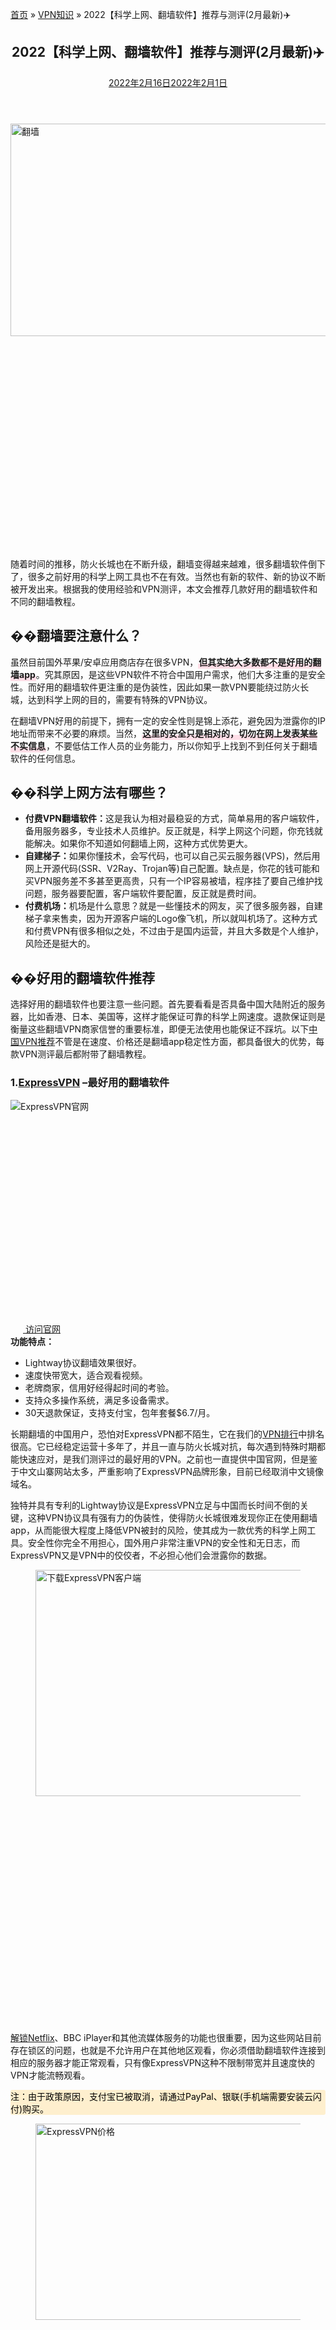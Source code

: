 <div id="page" class="hfeed site grid-container container grid-parent">
   <div id="content" class="site-content">
    <p id="breadcrumbs"><span><span><a href="https://qiangwaikan.com/">首页</a> &raquo; <span><a href="https://qiangwaikan.com/category/vpn-info/">VPN知识</a> &raquo; <span class="breadcrumb_last" aria-current="page">2022【科学上网、翻墙软件】推荐与测评(2月最新)✈️</span></span></span></span></p>
    <div id="primary" class="content-area grid-parent mobile-grid-100 push-20 grid-60 tablet-push-20 tablet-grid-60">
     <main id="main" class="site-main">
      <article id="post-1016" class="post-1016 post type-post status-publish format-standard has-post-thumbnail hentry category-vpn-info" itemtype="https://schema.org/CreativeWork" itemscope="">
       <div class="inside-article">
        <header class="entry-header">
         <h1 class="entry-title" itemprop="headline">2022【科学上网、翻墙软件】推荐与测评(2月最新)✈️</h1>
         <div class="entry-meta"> 
          <span class="posted-on"><a href="https://qiangwaikan.com/gfw/" title="2:20 上午" rel="bookmark"><time class="updated" datetime="2022-02-16T11:58:22+00:00" itemprop="dateModified">2022年2月16日</time><time class="entry-date published" datetime="2022-02-01T02:20:00+00:00" itemprop="datePublished">2022年2月1日</time></a></span>
         </div>
        </header>
        <div class="featured-image  page-header-image-single "> 
         <noscript>
          <img width="800" height="340" src="https://qiangwaikan.com/wp-content/uploads/2021/04/the-great-fire-wall-new.jpg" class="attachment-full size-full" alt="翻墙" itemprop="image" srcset="https://qiangwaikan.com/wp-content/uploads/2021/04/the-great-fire-wall-new.jpg 800w, https://qiangwaikan.com/wp-content/uploads/2021/04/the-great-fire-wall-new-300x128.jpg 300w, https://qiangwaikan.com/wp-content/uploads/2021/04/the-great-fire-wall-new-768x326.jpg 768w" sizes="(max-width: 800px) 100vw, 800px" />
         </noscript>
         <img width="800" height="340" src="data:image/svg+xml,%3Csvg%20xmlns=%22http://www.w3.org/2000/svg%22%20viewBox=%220%200%20800%20340%22%3E%3C/svg%3E" data-src="https://qiangwaikan.com/wp-content/uploads/2021/04/the-great-fire-wall-new.jpg" class="lazyload attachment-full size-full" alt="翻墙" itemprop="image" data-srcset="https://qiangwaikan.com/wp-content/uploads/2021/04/the-great-fire-wall-new.jpg 800w, https://qiangwaikan.com/wp-content/uploads/2021/04/the-great-fire-wall-new-300x128.jpg 300w, https://qiangwaikan.com/wp-content/uploads/2021/04/the-great-fire-wall-new-768x326.jpg 768w" data-sizes="(max-width: 800px) 100vw, 800px" />
        </div>
        <div class="entry-content" itemprop="text">
         <p>随着时间的推移，防火长城也在不断升级，翻墙变得越来越难，很多翻墙软件倒下了，很多之前好用的科学上网工具也不在有效。当然也有新的软件、新的协议不断被开发出来。根据我的使用经验和VPN测评，本文会推荐几款好用的翻墙软件和不同的翻墙教程。</p>
         <h2><span id="i">&#55357;&#56590;翻墙要注意什么？</span></h2>
         <p>虽然目前国外苹果/安卓应用商店存在很多VPN，<strong style="background: linear-gradient(transparent 60%, #fedee7 60%);padding: 0 1px 2px;">但其实绝大多数都不是好用的翻墙app</strong>。究其原因，是这些VPN软件不符合中国用户需求，他们大多注重的是安全性。而好用的翻墙软件更注重的是伪装性，因此如果一款VPN要能绕过防火长城，达到科学上网的目的，需要有特殊的VPN协议。</p>
         <p>在翻墙VPN好用的前提下，拥有一定的安全性则是锦上添花，避免因为泄露你的IP地址而带来不必要的麻烦。当然，<strong style="background: linear-gradient(transparent 60%, #fedee7 60%);padding: 0 1px 2px;">这里的安全只是相对的，切勿在网上发表某些不实信息</strong>，不要低估工作人员的业务能力，所以你知乎上找到不到任何关于翻墙软件的任何信息。</p>
         <h2><span id="i-2">&#55357;&#57056;️科学上网方法有哪些？</span></h2>
         <div class="feature-list">
          <ul>
           <li><strong>付费VPN翻墙软件：</strong>这是我认为相对最稳妥的方式，简单易用的客户端软件，备用服务器多，专业技术人员维护。反正就是，科学上网这个问题，你充钱就能解决。如果你不知道如何翻墙上网，这种方式优势更大。</li>
           <li><strong>自建梯子：</strong>如果你懂技术，会写代码，也可以自己买云服务器(VPS)，然后用网上开源代码(SSR、V2Ray、Trojan等)自己配置。缺点是，你花的钱可能和买VPN服务差不多甚至更高贵，只有一个IP容易被墙，程序挂了要自己维护找问题，服务器要配置，客户端软件要配置，反正就是费时间。</li>
           <li><strong>付费机场：</strong>机场是什么意思？就是一些懂技术的网友，买了很多服务器，自建梯子拿来售卖，因为开源客户端的Logo像飞机，所以就叫机场了。这种方式和付费VPN有很多相似之处，不过由于是国内运营，并且大多数是个人维护，风险还是挺大的。</li>
          </ul>
         </div>
         <p></p>
         <h2><span id="i-3">&#55356;&#57286;好用的翻墙软件推荐</span></h2>
         <p>选择好用的翻墙软件也要注意一些问题。首先要看看是否具备中国大陆附近的服务器，比如香港、日本、美国等，这样才能保证可靠的科学上网速度。退款保证则是衡量这些翻墙VPN商家信誉的重要标准，即便无法使用也能保证不踩坑。以下<a href="/best-vpn-china/">中国VPN推荐</a>不管是在速度、价格还是翻墙app稳定性方面，都具备很大的优势，每款VPN测评最后都附带了翻墙教程。</p>
         <h3>1.<a href="/go/express" target="_blank" rel="noopener nofollow">ExpressVPN</a> –最好用的翻墙软件</h3>
         <div class="product-intro">
          <div class="product-intro-img"> 
           <noscript>
            <img src="https://qiangwaikan.com/wp-content/uploads/2021/01/expressvpn-new-website.jpg" alt="ExpressVPN官网" />
           </noscript>
           <img class="lazyload" src="data:image/svg+xml,%3Csvg%20xmlns=%22http://www.w3.org/2000/svg%22%20viewBox=%220%200%20210%20140%22%3E%3C/svg%3E" data-src="https://qiangwaikan.com/wp-content/uploads/2021/01/expressvpn-new-website.jpg" alt="ExpressVPN官网" />
          </div>
          <div class="wp-block-button aligncenter">
           <a class="wp-block-button__link has-vivid-red-background-color has-background" href="/go/express" target="_blank" rel="noopener" style="padding: 5px 20px;margin: 10px auto"><i class="fa fa-globe">&nbsp;</i>访问官网</a>
          </div>
          <div class="product-intro-list"> 
           <strong>功能特点：</strong> 
           <ul>
            <li>Lightway协议翻墙效果很好。</li>
            <li>速度快带宽大，适合观看视频。</li>
            <li>老牌商家，信用好经得起时间的考验。</li>
            <li>支持众多操作系统，满足多设备需求。</li>
            <li>30天退款保证，支持支付宝，包年套餐$6.7/月。</li>
           </ul>
          </div>
         </div>
         <p>长期翻墙的中国用户，恐怕对ExpressVPN都不陌生，它在我们的<a href="/ranks/">VPN排行</a>中排名很高。它已经稳定运营十多年了，并且一直与防火长城对抗，每次遇到特殊时期都能快速应对，是我们测评过的最好用的VPN。之前也一直提供中国官网，但是鉴于中文山寨网站太多，严重影响了ExpressVPN品牌形象，目前已经取消中文镜像域名。</p>
         <p>独特并具有专利的Lightway协议是ExpressVPN立足与中国而长时间不倒的关键，这种VPN协议具有强有力的伪装性，使得防火长城很难发现你正在使用翻墙app，从而能很大程度上降低VPN被封的风险，使其成为一款优秀的科学上网工具。安全性你完全不用担心，国外用户非常注重VPN的安全性和无日志，而ExpressVPN又是VPN中的佼佼者，不必担心他们会泄露你的数据。</p>
         <div class="wp-block-image">
          <figure class="aligncenter size-large">
           <noscript>
            <img width="800" height="362" src="https://qiangwaikan.com/wp-content/uploads/2021/04/expressvpn-download-app.jpg" alt="下载ExpressVPN客户端" class="wp-image-7052" srcset="https://qiangwaikan.com/wp-content/uploads/2021/04/expressvpn-download-app.jpg 800w, https://qiangwaikan.com/wp-content/uploads/2021/04/expressvpn-download-app-300x136.jpg 300w, https://qiangwaikan.com/wp-content/uploads/2021/04/expressvpn-download-app-768x348.jpg 768w" sizes="(max-width: 800px) 100vw, 800px" />
           </noscript>
           <img width="800" height="362" src="data:image/svg+xml,%3Csvg%20xmlns=%22http://www.w3.org/2000/svg%22%20viewBox=%220%200%20800%20362%22%3E%3C/svg%3E" data-src="https://qiangwaikan.com/wp-content/uploads/2021/04/expressvpn-download-app.jpg" alt="下载ExpressVPN客户端" class="lazyload wp-image-7052" data-srcset="https://qiangwaikan.com/wp-content/uploads/2021/04/expressvpn-download-app.jpg 800w, https://qiangwaikan.com/wp-content/uploads/2021/04/expressvpn-download-app-300x136.jpg 300w, https://qiangwaikan.com/wp-content/uploads/2021/04/expressvpn-download-app-768x348.jpg 768w" data-sizes="(max-width: 800px) 100vw, 800px" />
          </figure>
         </div>
         <p><a href="/unblock-netflix/">解锁Netflix</a>、BBC iPlayer和其他流媒体服务的功能也很重要，因为这些网站目前存在锁区的问题，也就是不允许用户在其他地区观看，你必须借助翻墙软件连接到相应的服务器才能正常观看，只有像ExpressVPN这种不限制带宽并且速度快的VPN才能流畅观看。</p>
         <div class="su-note" style="border-color:#e4d5b4;border-radius:3px;-moz-border-radius:3px;-webkit-border-radius:3px;">
          <div class="su-note-inner su-u-clearfix su-u-trim" style="background-color:#feefce;border-color:#ffffff;color:#000000;border-radius:3px;-moz-border-radius:3px;-webkit-border-radius:3px;">
           注：由于政策原因，支付宝已被取消，请通过PayPal、银联(手机端需要安装云闪付)购买。
          </div>
         </div>
         <div class="wp-block-image">
          <figure class="aligncenter size-large">
           <noscript>
            <img width="532" height="314" src="https://qiangwaikan.com/wp-content/uploads/2020/09/expressvpn-price-china.jpg" alt="ExpressVPN价格" class="wp-image-4937" srcset="https://qiangwaikan.com/wp-content/uploads/2020/09/expressvpn-price-china.jpg 532w, https://qiangwaikan.com/wp-content/uploads/2020/09/expressvpn-price-china-300x177.jpg 300w" sizes="(max-width: 532px) 100vw, 532px" />
           </noscript>
           <img width="532" height="314" src="data:image/svg+xml,%3Csvg%20xmlns=%22http://www.w3.org/2000/svg%22%20viewBox=%220%200%20532%20314%22%3E%3C/svg%3E" data-src="https://qiangwaikan.com/wp-content/uploads/2020/09/expressvpn-price-china.jpg" alt="ExpressVPN价格" class="lazyload wp-image-4937" data-srcset="https://qiangwaikan.com/wp-content/uploads/2020/09/expressvpn-price-china.jpg 532w, https://qiangwaikan.com/wp-content/uploads/2020/09/expressvpn-price-china-300x177.jpg 300w" data-sizes="(max-width: 532px) 100vw, 532px" />
          </figure>
         </div>
         <p>中国近距离节点有香港、新加坡、美国，ExpressVPN的服务器列表是按城市显示的，但其实每个城市城市都对应很多台服务器，在你选择之后应用程序会自动为你选择最快的服务器。通过ExpressVPN的30天退款保证，可以在期限内免费试用VPN</p>
         <p>ExpressVPN是目前支持设备最多的翻墙软件，不管是<a href="/pc-vpn/">电脑VPN</a>还是手机VPN都能完美支持，5大主流操作系统Windows、安卓、iOS、<a href="/mac-vpn/">Mac</a>、Linux自然不在话下，浏览器插件、路由器固件、游戏机(PS、Xbox、NS)都提供翻墙app。</p>
         <h4>使用ExpressVPN如何翻墙？</h4>
         <p>使用ExpressVPN翻墙，只需执行以下步骤：</p>
         <div class="blue-bar-back">
          <ul>
           <li>通过本站优惠链接进入官网，选择套餐并注册账号。</li>
           <li>进入个人中心页面并下载适应你的设备的VPN软件。</li>
           <li>打开ExpressVPN应用，然后输入激活码（在个人中心页面）。</li>
           <li>使用自动连接，或者附近服务器。</li>
           <li>享受翻墙上网的乐趣。</li>
          </ul>
         </div>
         <div class="wp-block-image">
          <figure class="aligncenter size-large">
           <noscript>
            <img width="323" height="595" src="https://qiangwaikan.com/wp-content/uploads/2020/09/expressvpn-hongkong-connected.jpg" alt="ExpressVPN iOS APP软件连接到香港" class="wp-image-4931" srcset="https://qiangwaikan.com/wp-content/uploads/2020/09/expressvpn-hongkong-connected.jpg 323w, https://qiangwaikan.com/wp-content/uploads/2020/09/expressvpn-hongkong-connected-163x300.jpg 163w" sizes="(max-width: 323px) 100vw, 323px" />
           </noscript>
           <img width="323" height="595" src="data:image/svg+xml,%3Csvg%20xmlns=%22http://www.w3.org/2000/svg%22%20viewBox=%220%200%20323%20595%22%3E%3C/svg%3E" data-src="https://qiangwaikan.com/wp-content/uploads/2020/09/expressvpn-hongkong-connected.jpg" alt="ExpressVPN iOS APP软件连接到香港" class="lazyload wp-image-4931" data-srcset="https://qiangwaikan.com/wp-content/uploads/2020/09/expressvpn-hongkong-connected.jpg 323w, https://qiangwaikan.com/wp-content/uploads/2020/09/expressvpn-hongkong-connected-163x300.jpg 163w" data-sizes="(max-width: 323px) 100vw, 323px" />
          </figure>
         </div>
         <div class="product-coupon">
          <p style="font-weight: 600">ExpressVPN最新优惠</p>
          <p>限时优惠，买一年送三个月</p>
          <div class="wp-block-button aligncenter">
           <a class="wp-block-button__link has-vivid-red-background-color has-background" href="/go/express" target="_blank" rel="noopener" style="padding: 5px 20px;margin: 10px auto">获得赠送3个月ExpressVPN优惠&nbsp;<i class="fa fa-caret-right"></i></a>
          </div>
          <p>（优惠将通过链接自动抵扣）</p>
         </div>
         <p>…阅读<a href="/express-review/">ExpressVPN测评</a>以获取详细的测试结果。</p>
         <hr />
         <h3>2.<a href="/go/pure" target="_blank" rel="noreferrer noopener">PureVPN</a> -多用途翻墙VPN</h3>
         <div class="product-intro">
          <div class="product-intro-img"> 
           <noscript>
            <img src="https://qiangwaikan.com/wp-content/uploads/2021/04/purevpn-website.jpg" alt="PureVPN官网" />
           </noscript>
           <img class="lazyload" src="data:image/svg+xml,%3Csvg%20xmlns=%22http://www.w3.org/2000/svg%22%20viewBox=%220%200%20210%20140%22%3E%3C/svg%3E" data-src="https://qiangwaikan.com/wp-content/uploads/2021/04/purevpn-website.jpg" alt="PureVPN官网" />
          </div>
          <div class="wp-block-button aligncenter">
           <a class="wp-block-button__link has-vivid-red-background-color has-background" href="/go/pure" target="_blank" rel="noopener" style="padding: 5px 20px;margin: 10px auto"><i class="fa fa-globe">&nbsp;</i>访问官网</a>
          </div>
          <div class="product-intro-list"> 
           <strong>功能特点：</strong> 
           <ul>
            <li>香港注册的公司，熟悉中国网络环境。</li>
            <li>支持多达10台设备同时连接。</li>
            <li>提供静态IP服务，适合外贸人士。</li>
            <li>提供中国国内IP地址，满足翻墙回国需求。</li>
            <li>31天退款保证，包年套餐$1.9/月。</li>
           </ul>
          </div>
         </div>
         <p>PureVPN比较有意思的一点是，它是一家注册在中国的外国公司，是最早涉足VPN领域的服务商，目前由于某些原因，总部已经搬迁至国外。PureVPN不管是官网还是客户端软件，都支持中文。在应用程序中选择”自由上网”模式，可以用于在中国翻墙。</p>
         <p>除了翻墙之外，PureVPN还提供许多有用的功能。其独立IP功能可以获得静态IP，这在用于绕过Facebok的IP检测时非常有用。而动态IP是大多数VPN的默认服务，因为动态IP可以根据用户当前网络情况和线路的繁忙程度，为用户提供最佳的连接速度。同时，PureVPN还在中国内地的上海、徐州等地部署有服务器，因此同样也是海外华人翻墙回国的不错选择。</p>
         <div class="wp-block-image">
          <figure class="aligncenter size-large">
           <noscript>
            <img width="800" height="263" src="https://qiangwaikan.com/wp-content/uploads/2021/04/purevpn-download-app.jpg" alt="下载PureVPN客户端" class="wp-image-7049" srcset="https://qiangwaikan.com/wp-content/uploads/2021/04/purevpn-download-app.jpg 800w, https://qiangwaikan.com/wp-content/uploads/2021/04/purevpn-download-app-300x99.jpg 300w, https://qiangwaikan.com/wp-content/uploads/2021/04/purevpn-download-app-768x252.jpg 768w" sizes="(max-width: 800px) 100vw, 800px" />
           </noscript>
           <img width="800" height="263" src="data:image/svg+xml,%3Csvg%20xmlns=%22http://www.w3.org/2000/svg%22%20viewBox=%220%200%20800%20263%22%3E%3C/svg%3E" data-src="https://qiangwaikan.com/wp-content/uploads/2021/04/purevpn-download-app.jpg" alt="下载PureVPN客户端" class="lazyload wp-image-7049" data-srcset="https://qiangwaikan.com/wp-content/uploads/2021/04/purevpn-download-app.jpg 800w, https://qiangwaikan.com/wp-content/uploads/2021/04/purevpn-download-app-300x99.jpg 300w, https://qiangwaikan.com/wp-content/uploads/2021/04/purevpn-download-app-768x252.jpg 768w" data-sizes="(max-width: 800px) 100vw, 800px" />
          </figure>
         </div>
         <p>隐私和安全问题是VPN服务商立足之根本，其通过AES 256的密钥为用户提供安全保障，这属于军用机别的加密强度，可以避免第三方机构、黑客窃取你的数据。PureVPN还具有私有的DNS服务器，在你翻墙访问Facebook、Google等网站时，不会将请求发送到公共DNS服务器，因此可以绕过防火长城的DNS检测，让科学上网更加稳定。</p>
         <div class="wp-block-image">
          <figure class="aligncenter size-large">
           <noscript>
            <img width="379" height="420" src="https://qiangwaikan.com/wp-content/uploads/2021/04/purevpn-price-2021.jpg" alt="PureVPN价格" class="wp-image-7053" srcset="https://qiangwaikan.com/wp-content/uploads/2021/04/purevpn-price-2021.jpg 379w, https://qiangwaikan.com/wp-content/uploads/2021/04/purevpn-price-2021-271x300.jpg 271w" sizes="(max-width: 379px) 100vw, 379px" />
           </noscript>
           <img width="379" height="420" src="data:image/svg+xml,%3Csvg%20xmlns=%22http://www.w3.org/2000/svg%22%20viewBox=%220%200%20379%20420%22%3E%3C/svg%3E" data-src="https://qiangwaikan.com/wp-content/uploads/2021/04/purevpn-price-2021.jpg" alt="PureVPN价格" class="lazyload wp-image-7053" data-srcset="https://qiangwaikan.com/wp-content/uploads/2021/04/purevpn-price-2021.jpg 379w, https://qiangwaikan.com/wp-content/uploads/2021/04/purevpn-price-2021-271x300.jpg 271w" data-sizes="(max-width: 379px) 100vw, 379px" />
          </figure>
         </div>
         <p>PureVPN运营时间已经很长了，因此各方面都比较完善，支持的设备类型也比较丰富。价格上也比较优惠，目前仍然是少数提供支付宝购买方式的VPN服务商之一。另外，你还可以通过银联、Visa以及PayPal的支付方式购买。</p>
         <h4>如何使用PureVPN翻墙？</h4>
         <p>使用PureVPN翻墙，只需执行以下步骤：</p>
         <div class="blue-bar-back">
          <ul>
           <li>进入官网，注册PureVPN账号(目前只有2年套餐，因此没得选)</li>
           <li>安装VPN软件，在邮箱中找到账号信息，只需输入”purevpn0s”后面的部分</li>
           <li>选择Internet Freedom模式连接，或者自行选择服务。</li>
          </ul>
         </div>
         <div class="wp-block-image">
          <figure class="aligncenter size-large">
           <noscript>
            <img width="610" height="515" src="https://qiangwaikan.com/wp-content/uploads/2020/09/purevpn-taiwan-connected.jpg" alt="PureVPN电脑客户端连接到台湾" class="wp-image-4946" srcset="https://qiangwaikan.com/wp-content/uploads/2020/09/purevpn-taiwan-connected.jpg 610w, https://qiangwaikan.com/wp-content/uploads/2020/09/purevpn-taiwan-connected-300x253.jpg 300w" sizes="(max-width: 610px) 100vw, 610px" />
           </noscript>
           <img width="610" height="515" src="data:image/svg+xml,%3Csvg%20xmlns=%22http://www.w3.org/2000/svg%22%20viewBox=%220%200%20610%20515%22%3E%3C/svg%3E" data-src="https://qiangwaikan.com/wp-content/uploads/2020/09/purevpn-taiwan-connected.jpg" alt="PureVPN电脑客户端连接到台湾" class="lazyload wp-image-4946" data-srcset="https://qiangwaikan.com/wp-content/uploads/2020/09/purevpn-taiwan-connected.jpg 610w, https://qiangwaikan.com/wp-content/uploads/2020/09/purevpn-taiwan-connected-300x253.jpg 300w" data-sizes="(max-width: 610px) 100vw, 610px" />
          </figure>
         </div>
         <div class="product-coupon">
          <p style="font-weight: 600">PureVPN最新优惠</p>
          <p>限时优惠，2年套餐节省82%</p>
          <div class="wp-block-button aligncenter">
           <a class="wp-block-button__link has-vivid-red-background-color has-background" href="/go/pure" target="_blank" rel="noopener" style="padding: 5px 20px;margin: 10px auto">获得节省82%的PureVPN优惠 &nbsp;<i class="fa fa-caret-right"></i></a>
          </div>
          <p>（优惠将通过链接自动抵扣）</p>
         </div>
         <p>…阅读<a href="/pure-review/">PureVPN测评</a>以获取详细的测试结果。</p>
         <hr />
         <h3>3.<a href="/go/surfshark" target="_blank" rel="noreferrer noopener nofollow">Surfshark</a> -不限制设备数量</h3>
         <div class="product-intro">
          <div class="product-intro-img"> 
           <noscript>
            <img src="https://qiangwaikan.com/wp-content/uploads/2020/08/surfshark-review-cover.jpg" alt="Surfshark官网" />
           </noscript>
           <img class="lazyload" src="data:image/svg+xml,%3Csvg%20xmlns=%22http://www.w3.org/2000/svg%22%20viewBox=%220%200%20210%20140%22%3E%3C/svg%3E" data-src="https://qiangwaikan.com/wp-content/uploads/2020/08/surfshark-review-cover.jpg" alt="Surfshark官网" />
          </div>
          <div class="wp-block-button aligncenter">
           <a class="wp-block-button__link has-vivid-red-background-color has-background" href="/go/surfshark" target="_blank" rel="noopener" style="padding: 5px 20px;margin: 10px auto"><i class="fa fa-globe">&nbsp;</i>访问官网</a>
          </div>
          <div class="product-intro-list"> 
           <strong>功能特点：</strong> 
           <ul>
            <li>不限制设备数量，适合多设备用户。</li>
            <li>NoBorders具有不错的伪装优势，适合科学上网。</li>
            <li>美国服务器节点多，选择性更多。</li>
            <li>支持支付宝(需要切换到香港IP才会显示)。</li>
            <li>30天退款保证，包年套餐$2.4/月。</li>
           </ul>
          </div>
         </div>
         <p>Surfsahrk和Panda VPN成立时间差不多，也是一款价格<a href="/cheap-vpn/">便宜的VPN</a>，不过Surfshark的用户群体主要还是在国外，因此稳定性稍微要差一些。它有一个NoBorders模式，可以在网络受到限制的地区使用，换句话说就是翻墙。</p>
         <p>其他安全功能都不用多说了，比如AES-256、IKEv2、隐藏IP、无日志、专用DNS，这些基本上大多数成熟的翻墙软件都具备，否则就不是一款好用的梯子。当然我们的初衷是为了翻墙，它的NoBorders模式才是我们关注的重点，官网给出的图标很有意思，你细品，是不是就是防火长城，也是很意味深长了。</p>
         <div class="wp-block-image">
          <figure class="aligncenter size-large">
           <noscript>
            <img width="800" height="303" src="https://qiangwaikan.com/wp-content/uploads/2021/04/surfshark-download-app.jpg" alt="下载Surfshark客户端" class="wp-image-7050" srcset="https://qiangwaikan.com/wp-content/uploads/2021/04/surfshark-download-app.jpg 800w, https://qiangwaikan.com/wp-content/uploads/2021/04/surfshark-download-app-300x114.jpg 300w, https://qiangwaikan.com/wp-content/uploads/2021/04/surfshark-download-app-768x291.jpg 768w" sizes="(max-width: 800px) 100vw, 800px" />
           </noscript>
           <img width="800" height="303" src="data:image/svg+xml,%3Csvg%20xmlns=%22http://www.w3.org/2000/svg%22%20viewBox=%220%200%20800%20303%22%3E%3C/svg%3E" data-src="https://qiangwaikan.com/wp-content/uploads/2021/04/surfshark-download-app.jpg" alt="下载Surfshark客户端" class="lazyload wp-image-7050" data-srcset="https://qiangwaikan.com/wp-content/uploads/2021/04/surfshark-download-app.jpg 800w, https://qiangwaikan.com/wp-content/uploads/2021/04/surfshark-download-app-300x114.jpg 300w, https://qiangwaikan.com/wp-content/uploads/2021/04/surfshark-download-app-768x291.jpg 768w" data-sizes="(max-width: 800px) 100vw, 800px" />
          </figure>
         </div>
         <p>与其他翻墙VPN最大的不同，是Surfshark不限制设备数量。啥意思？就是你随便在电脑、手机和<a href="/chrome-vpn/">浏览器插件</a>上同时使用，划重点”同时使用”，所以你可以和你朋友共享一个账号，你可以在个人中心页面下载翻墙软件。</p>
         <figure class="wp-block-image size-large">
          <noscript>
           <img width="1024" height="381" src="https://qiangwaikan.com/wp-content/uploads/2020/09/surfshark-new-price-1024x381.jpg" alt="Surfshark价格" class="wp-image-4763" srcset="https://qiangwaikan.com/wp-content/uploads/2020/09/surfshark-new-price-1024x381.jpg 1024w, https://qiangwaikan.com/wp-content/uploads/2020/09/surfshark-new-price-300x112.jpg 300w, https://qiangwaikan.com/wp-content/uploads/2020/09/surfshark-new-price-768x285.jpg 768w, https://qiangwaikan.com/wp-content/uploads/2020/09/surfshark-new-price.jpg 1208w" sizes="(max-width: 1024px) 100vw, 1024px" />
          </noscript>
          <img width="1024" height="381" src="data:image/svg+xml,%3Csvg%20xmlns=%22http://www.w3.org/2000/svg%22%20viewBox=%220%200%201024%20381%22%3E%3C/svg%3E" data-src="https://qiangwaikan.com/wp-content/uploads/2020/09/surfshark-new-price-1024x381.jpg" alt="Surfshark价格" class="lazyload wp-image-4763" data-srcset="https://qiangwaikan.com/wp-content/uploads/2020/09/surfshark-new-price-1024x381.jpg 1024w, https://qiangwaikan.com/wp-content/uploads/2020/09/surfshark-new-price-300x112.jpg 300w, https://qiangwaikan.com/wp-content/uploads/2020/09/surfshark-new-price-768x285.jpg 768w, https://qiangwaikan.com/wp-content/uploads/2020/09/surfshark-new-price.jpg 1208w" data-sizes="(max-width: 1024px) 100vw, 1024px" />
         </figure>
         <p>Whitelister也是一个比较有意思的功能，就是配置哪些域名通过VPN访问，哪些直接访问。你可以GitHub上找一下PAC配置文件，就是国外被墙的域名名单，然后复制到配置项里面，就能翻墙上外网，国内流量则不经过翻墙工具，速度要快很多，科学上网的体验更友好。</p>
         <h4>使用Surfshark如何翻墙？</h4>
         <p>使用Surfshark翻墙，只需执行以下步骤：</p>
         <div class="blue-bar-back">
          <ul>
           <li>进入Surfshark官网，注册账号。</li>
           <li>下载安装应用程序，输入账号登陆。</li>
           <li>找到：设置&gt;高级&gt; NoBorders（切换为开）来启用NoBorders功能。</li>
           <li>激活NoBorders功能后，才能在中国翻墙。</li>
          </ul>
         </div>
         <div class="wp-block-image">
          <figure class="aligncenter size-large">
           <noscript>
            <img width="440" height="500" src="https://qiangwaikan.com/wp-content/uploads/2020/09/surfshark-singapore-connected.jpg" alt="Surfshark连接到新加坡" class="wp-image-4949" srcset="https://qiangwaikan.com/wp-content/uploads/2020/09/surfshark-singapore-connected.jpg 440w, https://qiangwaikan.com/wp-content/uploads/2020/09/surfshark-singapore-connected-264x300.jpg 264w" sizes="(max-width: 440px) 100vw, 440px" />
           </noscript>
           <img width="440" height="500" src="data:image/svg+xml,%3Csvg%20xmlns=%22http://www.w3.org/2000/svg%22%20viewBox=%220%200%20440%20500%22%3E%3C/svg%3E" data-src="https://qiangwaikan.com/wp-content/uploads/2020/09/surfshark-singapore-connected.jpg" alt="Surfshark连接到新加坡" class="lazyload wp-image-4949" data-srcset="https://qiangwaikan.com/wp-content/uploads/2020/09/surfshark-singapore-connected.jpg 440w, https://qiangwaikan.com/wp-content/uploads/2020/09/surfshark-singapore-connected-264x300.jpg 264w" data-sizes="(max-width: 440px) 100vw, 440px" />
          </figure>
         </div>
         <div class="product-coupon">
          <p style="font-weight: 600">Surfshark最新优惠</p>
          <p>限时优惠，2年套餐节省81%</p>
          <div class="wp-block-button aligncenter">
           <a class="wp-block-button__link has-vivid-red-background-color has-background" href="/go/surfshark" target="_blank" rel="noopener" style="padding: 5px 20px;margin: 10px auto">获得节省81%的Surfshark优惠 &nbsp;<i class="fa fa-caret-right"></i></a>
          </div>
          <p>（优惠将通过链接自动抵扣）</p>
         </div>
         <p>…阅读<a href="/surfshark-review/">Surfshark测评</a>以获取详细的测试结果。</p>
         <hr />
         <h3>4.<a href="/go/panda" target="_blank" rel="noreferrer noopener nofollow">Panda VPN</a> –优质翻墙软件，新手入门首选</h3>
         <div class="product-intro">
          <div class="product-intro-img"> 
           <noscript>
            <img src="https://qiangwaikan.com/wp-content/uploads/2020/12/pandavpn-big-website.jpg" alt="Panda VPN官网" />
           </noscript>
           <img class="lazyload" src="data:image/svg+xml,%3Csvg%20xmlns=%22http://www.w3.org/2000/svg%22%20viewBox=%220%200%20210%20140%22%3E%3C/svg%3E" data-src="https://qiangwaikan.com/wp-content/uploads/2020/12/pandavpn-big-website.jpg" alt="Panda VPN官网" />
          </div>
          <div class="wp-block-button aligncenter">
           <a class="wp-block-button__link has-vivid-red-background-color has-background" href="/go/panda" target="_blank" rel="noopener" style="padding: 5px 20px;margin: 10px auto"><i class="fa fa-globe">&nbsp;</i>访问官网</a>
          </div>
          <div class="product-intro-list"> 
           <strong>功能特点：</strong> 
           <ul>
            <li>香港、日本、美国等中国大陆近距离服务器。</li>
            <li>提供游戏、流媒体专用线路，翻墙上网更顺畅。</li>
            <li>专业翻墙协议，稳定性好，速度更快。</li>
            <li>用户友好的应用程序+高颜值视觉设计。</li>
            <li>性价比超高，包年套餐每月低至$2.3/月。</li>
           </ul>
          </div>
         </div>
         <p>在之前的测评中，我还将Panda VPN称做后起之秀，但经过2年的发展，Panda VPN或者说熊猫VPN已经在市场上很有名气了。它其实是一款代理翻墙软件，也就是类似用了之前提到过的自建梯子或者翻墙SSR技术。</p>
         <p>官网虽然没有明说这就是一款翻墙app，但官网中的上海、香港、北京等地标已经暗示了它是一款科学上网SSR梯子。我猜这样做，主要还是为了行事低调，毕竟树大招风，小心驶得万年船。另外，Panda VPN目前已经支持英语、韩语、日语等10中语言，比中国国内科学上网机场资本更雄厚。</p>
         <figure class="wp-block-image size-large">
          <noscript>
           <img width="800" height="424" src="https://qiangwaikan.com/wp-content/uploads/2021/04/pandavpn-download-app.jpg" alt="下载Panda VPN客户端" class="wp-image-7048" srcset="https://qiangwaikan.com/wp-content/uploads/2021/04/pandavpn-download-app.jpg 800w, https://qiangwaikan.com/wp-content/uploads/2021/04/pandavpn-download-app-300x159.jpg 300w, https://qiangwaikan.com/wp-content/uploads/2021/04/pandavpn-download-app-768x407.jpg 768w" sizes="(max-width: 800px) 100vw, 800px" />
          </noscript>
          <img width="800" height="424" src="data:image/svg+xml,%3Csvg%20xmlns=%22http://www.w3.org/2000/svg%22%20viewBox=%220%200%20800%20424%22%3E%3C/svg%3E" data-src="https://qiangwaikan.com/wp-content/uploads/2021/04/pandavpn-download-app.jpg" alt="下载Panda VPN客户端" class="lazyload wp-image-7048" data-srcset="https://qiangwaikan.com/wp-content/uploads/2021/04/pandavpn-download-app.jpg 800w, https://qiangwaikan.com/wp-content/uploads/2021/04/pandavpn-download-app-300x159.jpg 300w, https://qiangwaikan.com/wp-content/uploads/2021/04/pandavpn-download-app-768x407.jpg 768w" data-sizes="(max-width: 800px) 100vw, 800px" />
         </figure>
         <p>之所以推荐新手将Panda VPN作为首选翻墙软件，除了其本身是华人团队，中文地道之外，还得益于他们简单方便的VPN软件，基本你之前从未使用过翻墙工具，也能轻松上手，因为你只需要登陆账号就能一键翻墙。并且Panda VPN在软件的视觉效果方面也非常用心，不管是官网、客户端还是翻墙APP，其界面设计都非常好看，颜值相当高，是相当好用的VPN。</p>
         <p>Panda VPN在流媒体方面非常出色，他们提供NETFLIX)、HULU、HBO、AbemaTV、Disney等流媒体专线。而如果你是海外党，想观看中国大陆的B站、爱奇艺、腾讯视频等流媒体，也能使用他们的中国VPN服务器<a href="/into-china/">翻墙回国</a>。除此之外，他们还提供<a href="/gaming-vpn/">游戏VPN</a>IPLC专线，比其他线路延迟更低，但这些线路禁止下载和观看视频。</p>
         <div class="wp-block-image">
          <figure class="aligncenter size-large">
           <noscript>
            <img width="800" height="309" src="https://qiangwaikan.com/wp-content/uploads/2020/12/pandavpn-price.jpg" alt="Panda VPN价格" class="wp-image-5953" srcset="https://qiangwaikan.com/wp-content/uploads/2020/12/pandavpn-price.jpg 800w, https://qiangwaikan.com/wp-content/uploads/2020/12/pandavpn-price-300x116.jpg 300w, https://qiangwaikan.com/wp-content/uploads/2020/12/pandavpn-price-768x297.jpg 768w" sizes="(max-width: 800px) 100vw, 800px" />
           </noscript>
           <img width="800" height="309" src="data:image/svg+xml,%3Csvg%20xmlns=%22http://www.w3.org/2000/svg%22%20viewBox=%220%200%20800%20309%22%3E%3C/svg%3E" data-src="https://qiangwaikan.com/wp-content/uploads/2020/12/pandavpn-price.jpg" alt="Panda VPN价格" class="lazyload wp-image-5953" data-srcset="https://qiangwaikan.com/wp-content/uploads/2020/12/pandavpn-price.jpg 800w, https://qiangwaikan.com/wp-content/uploads/2020/12/pandavpn-price-300x116.jpg 300w, https://qiangwaikan.com/wp-content/uploads/2020/12/pandavpn-price-768x297.jpg 768w" data-sizes="(max-width: 800px) 100vw, 800px" />
          </figure>
         </div>
         <p>流量方面你不用愁，目前几乎所有VPN都提供无限流量，最高限制带宽是10Gbps，大部分用户家里带宽跑满可能都达不到这个限制了。Panda VPN目前提供的24个月和12个月的套餐优惠最高，算下来是每月$2.3~$3.9的样子。</p>
         <p>不要指望再继续降价了，老用户都知道，他们看着从$1.9的价格涨上来的，目前的价格基本上是便宜到触底了。别忘了他们的7天退款保证，不喜欢或者不用了，直接退款就行了。</p>
         <div class="wp-block-image">
          <figure class="aligncenter size-large">
           <noscript>
            <img width="800" height="475" src="https://qiangwaikan.com/wp-content/uploads/2021/04/pandavpn-give-apple-id.jpg" alt="熊猫VPN iOS翻墙" class="wp-image-7281" srcset="https://qiangwaikan.com/wp-content/uploads/2021/04/pandavpn-give-apple-id.jpg 800w, https://qiangwaikan.com/wp-content/uploads/2021/04/pandavpn-give-apple-id-300x178.jpg 300w, https://qiangwaikan.com/wp-content/uploads/2021/04/pandavpn-give-apple-id-768x456.jpg 768w" sizes="(max-width: 800px) 100vw, 800px" />
           </noscript>
           <img width="800" height="475" src="data:image/svg+xml,%3Csvg%20xmlns=%22http://www.w3.org/2000/svg%22%20viewBox=%220%200%20800%20475%22%3E%3C/svg%3E" data-src="https://qiangwaikan.com/wp-content/uploads/2021/04/pandavpn-give-apple-id.jpg" alt="熊猫VPN iOS翻墙" class="lazyload wp-image-7281" data-srcset="https://qiangwaikan.com/wp-content/uploads/2021/04/pandavpn-give-apple-id.jpg 800w, https://qiangwaikan.com/wp-content/uploads/2021/04/pandavpn-give-apple-id-300x178.jpg 300w, https://qiangwaikan.com/wp-content/uploads/2021/04/pandavpn-give-apple-id-768x456.jpg 768w" data-sizes="(max-width: 800px) 100vw, 800px" />
          </figure>
         </div>
         <p>如果你是使用iOS科学上网上的苹果/iPhone/iPad用户，还可以使用他们官网提供Apple ID账号下载他们的APP，否则你需要自己注册美区Apple ID，这可以说是熊猫VPN独家的人性化<a href="/iphone-vpn/">iOS翻墙</a>服务。</p>
         <p>官方还提供另外一种方法，可以在网页端修改Apple ID的地区为香港，但是这种我并没测试过是否可行，在我们看来这种方式不久就会失效，不太稳妥。Windows电脑端、Mac、安卓、<a href="/linux-vpn/">Linux</a>和安卓电视的用户，只需到官网下载翻墙软件安装即可。</p>
         <h4>使用Panda VPN如何翻墙？</h4>
         <p>使用Panda VPN在电脑和手机上翻墙，只需按照以下翻墙教程操作：</p>
         <div class="blue-bar-back">
          <ul>
           <li>转到Panda VPN官网并选择套餐。</li>
           <li>在官网上根据你的设备下载应用程序，然后在应用程序中用你注册账号登陆。</li>
           <li>在应用程序中，你可以选择”智能连接”使用推荐的服务器。</li>
           <li>也可以手动选择”服务器列表”中的其他线路。</li>
           <li>最后就是去其他网站或应用程序网上冲浪了。</li>
          </ul>
         </div>
         <div class="wp-block-image">
          <figure class="aligncenter size-large">
           <noscript>
            <img width="480" height="660" src="https://qiangwaikan.com/wp-content/uploads/2021/03/pandavpn-connected-to-hongkong.jpg" alt="Panda VPN电脑客户端香港服务器列表" class="wp-image-7047" srcset="https://qiangwaikan.com/wp-content/uploads/2021/03/pandavpn-connected-to-hongkong.jpg 480w, https://qiangwaikan.com/wp-content/uploads/2021/03/pandavpn-connected-to-hongkong-218x300.jpg 218w" sizes="(max-width: 480px) 100vw, 480px" />
           </noscript>
           <img width="480" height="660" src="data:image/svg+xml,%3Csvg%20xmlns=%22http://www.w3.org/2000/svg%22%20viewBox=%220%200%20480%20660%22%3E%3C/svg%3E" data-src="https://qiangwaikan.com/wp-content/uploads/2021/03/pandavpn-connected-to-hongkong.jpg" alt="Panda VPN电脑客户端香港服务器列表" class="lazyload wp-image-7047" data-srcset="https://qiangwaikan.com/wp-content/uploads/2021/03/pandavpn-connected-to-hongkong.jpg 480w, https://qiangwaikan.com/wp-content/uploads/2021/03/pandavpn-connected-to-hongkong-218x300.jpg 218w" data-sizes="(max-width: 480px) 100vw, 480px" />
          </figure>
         </div>
         <div class="product-coupon">
          <p style="font-weight: 600">Panda VPN最新优惠</p>
          <p>限时优惠，买一年送一年</p>
          <div class="wp-block-button aligncenter">
           <a class="wp-block-button__link has-vivid-red-background-color has-background" href="/go/panda" target="_blank" rel="noopener" style="padding: 5px 20px;margin: 10px auto">获得节省81%的Panda VPN优惠&nbsp;<i class="fa fa-caret-right"></i></a>
          </div>
          <p>（优惠将通过链接自动抵扣）</p>
         </div>
         <p>…阅读<a href="/panda-review/">Panda VPN测评</a>以获取详细的测试结果。</p>
         <hr />
         <h3>5.<a href="/go/vypr" target="_blank" rel="noreferrer noopener nofollow">VyprVPN</a> -变色龙翻墙协议</h3>
         <div class="product-intro">
          <div class="product-intro-img"> 
           <noscript>
            <img src="https://qiangwaikan.com/wp-content/uploads/2020/10/vyprvpn-big-cover.jpg" alt="VyprVPN官网" />
           </noscript>
           <img class="lazyload" src="data:image/svg+xml,%3Csvg%20xmlns=%22http://www.w3.org/2000/svg%22%20viewBox=%220%200%20210%20140%22%3E%3C/svg%3E" data-src="https://qiangwaikan.com/wp-content/uploads/2020/10/vyprvpn-big-cover.jpg" alt="VyprVPN官网" />
          </div>
          <div class="wp-block-button aligncenter">
           <a class="wp-block-button__link has-vivid-red-background-color has-background" href="/go/vypr" target="_blank" rel="noopener" style="padding: 5px 20px;margin: 10px auto"><i class="fa fa-globe">&nbsp;</i>访问官网</a>
          </div>
          <div class="product-intro-list"> 
           <strong>功能特点：</strong> 
           <ul>
            <li>注重中国市场，中文技术支持。</li>
            <li>变色龙协议专为中国翻墙定制。</li>
            <li>自主运行的服务器，安全性更高。</li>
            <li>30天退款保证，提供银联支付，包年套餐$1.6/月。</li>
           </ul>
          </div>
         </div>
         <p>VyprVPN总部位于瑞士，具有良好的信用和背景，对中国市场非常重视，不管是官网还是客户端软件，都支持中文。他们也开发了自己的专属协议，因此在翻墙软件稳定性方面表现不错，目前便宜的价格也是相当诱人。</p>
         <p>变色龙(Chameleon)协议是VyprVPN的一项专利技术，比较专业的解释是，其在OpenVPN协议的基础上对元数据进行加密和混淆，从而绕过防火长城的深包检测。相比普通的VPN协议而言，变色龙协议具备更好的稳定性，同时不会降低科学上网梯子的速度。</p>
         <p>VyprVPN在北美、南美、欧洲、亚洲、非洲和大洋洲均部署有服务器，拥有超过200000个IP地址，离中国大陆最近的VPN节点位于香港、澳门。VyprVPN可以解锁Netflix、YouTube、Hulu、HBO、BBC iPlayer等流媒体网站的地理位置封锁，在观看视频和下载文件过程中，都能保持良好的速度。</p>
         <div class="wp-block-image">
          <figure class="aligncenter size-large">
           <noscript>
            <img width="800" height="306" src="https://qiangwaikan.com/wp-content/uploads/2021/04/vyprvpn-download-app.jpg" alt="下载VyprVPN客户端" class="wp-image-7051" srcset="https://qiangwaikan.com/wp-content/uploads/2021/04/vyprvpn-download-app.jpg 800w, https://qiangwaikan.com/wp-content/uploads/2021/04/vyprvpn-download-app-300x115.jpg 300w, https://qiangwaikan.com/wp-content/uploads/2021/04/vyprvpn-download-app-768x294.jpg 768w" sizes="(max-width: 800px) 100vw, 800px" />
           </noscript>
           <img width="800" height="306" src="data:image/svg+xml,%3Csvg%20xmlns=%22http://www.w3.org/2000/svg%22%20viewBox=%220%200%20800%20306%22%3E%3C/svg%3E" data-src="https://qiangwaikan.com/wp-content/uploads/2021/04/vyprvpn-download-app.jpg" alt="下载VyprVPN客户端" class="lazyload wp-image-7051" data-srcset="https://qiangwaikan.com/wp-content/uploads/2021/04/vyprvpn-download-app.jpg 800w, https://qiangwaikan.com/wp-content/uploads/2021/04/vyprvpn-download-app-300x115.jpg 300w, https://qiangwaikan.com/wp-content/uploads/2021/04/vyprvpn-download-app-768x294.jpg 768w" data-sizes="(max-width: 800px) 100vw, 800px" />
          </figure>
         </div>
         <p>VyprVPN目前提供PC端Windows电脑、Mac、iOS、Linux、路由器和<a href="/android-vpn/">安卓手机翻墙软件</a>，还支持QNAP、安卓电视、Anonabox和BlackPhone等设备。VyprVPN还提供了DD-WRT、Tomato、AsusWRT等路由器固件以及相关的使用文档，你可以去官网下载翻墙软件，国产小米<a href="/router-vpn/">路由器翻墙</a>需要自己刷固件。而变色龙协议目前尚不支持iOS系统的苹果手机，这也算是它的一个缺点。</p>
         <p>使用VyprVPN不用担心隐私安全问题，因为瑞士具有严格的隐私保护法律，许多测试都表明了VyprVPN的无日志策略得到了严格执行。另外，VyprVPN拥有自己的私有机房，而不是租用第三方的虚拟云服务器，因此具有更高的安全性。</p>
         <div class="wp-block-image">
          <figure class="aligncenter size-large">
           <noscript>
            <img width="985" height="345" src="https://qiangwaikan.com/wp-content/uploads/2021/03/vyprvn-new-price-2021.jpg" alt="VyprVPN价格" class="wp-image-7057" srcset="https://qiangwaikan.com/wp-content/uploads/2021/03/vyprvn-new-price-2021.jpg 985w, https://qiangwaikan.com/wp-content/uploads/2021/03/vyprvn-new-price-2021-300x105.jpg 300w, https://qiangwaikan.com/wp-content/uploads/2021/03/vyprvn-new-price-2021-768x269.jpg 768w" sizes="(max-width: 985px) 100vw, 985px" />
           </noscript>
           <img width="985" height="345" src="data:image/svg+xml,%3Csvg%20xmlns=%22http://www.w3.org/2000/svg%22%20viewBox=%220%200%20985%20345%22%3E%3C/svg%3E" data-src="https://qiangwaikan.com/wp-content/uploads/2021/03/vyprvn-new-price-2021.jpg" alt="VyprVPN价格" class="lazyload wp-image-7057" data-srcset="https://qiangwaikan.com/wp-content/uploads/2021/03/vyprvn-new-price-2021.jpg 985w, https://qiangwaikan.com/wp-content/uploads/2021/03/vyprvn-new-price-2021-300x105.jpg 300w, https://qiangwaikan.com/wp-content/uploads/2021/03/vyprvn-new-price-2021-768x269.jpg 768w" data-sizes="(max-width: 985px) 100vw, 985px" />
          </figure>
         </div>
         <p>VyprVPN的所有客户端都具备自动断流开关(Kill Switch)，当VPN连接以外断开的时候，此功能会阻止流量继续传输，防止IP地址或其他敏感数据泄露。VyprVPN允许同一个账户5台设备同时连接，因此你可以在手机和电脑上同时使用翻墙工具。在使用过程中遇到任何问题，都可以联系他们的24/7在线客服，如果遇到严重的连接问题，可以联系客服退款。</p>
         <p>VyprVPN开放的支付方式比较少，目前暂不支持支付宝，不过正在积极开发，你可以通过银联、Visa以及PayPal的支付方式购买。</p>
         <h4>使用VyprVPN如何翻墙？</h4>
         <p>使用VyprVPN翻墙，只需执行以下步骤：</p>
         <div class="blue-bar-back">
          <ul>
           <li>进入官网，选择36个月、18个月、2个月的套餐，注册账户</li>
           <li>然后下载软件安装，通过账号登陆</li>
           <li>非iOS设备可以选择变色龙协议(苹果手机不支持)</li>
           <li>自动连接，或者选择澳门、香港服务器。</li>
          </ul>
         </div>
         <div class="wp-block-image">
          <figure class="aligncenter size-large">
           <noscript>
            <img width="270" height="536" src="https://qiangwaikan.com/wp-content/uploads/2020/09/vypr-macao-connected.jpg" alt="VyprVPN手机软件连接到澳门" class="wp-image-4933" srcset="https://qiangwaikan.com/wp-content/uploads/2020/09/vypr-macao-connected.jpg 270w, https://qiangwaikan.com/wp-content/uploads/2020/09/vypr-macao-connected-151x300.jpg 151w" sizes="(max-width: 270px) 100vw, 270px" />
           </noscript>
           <img width="270" height="536" src="data:image/svg+xml,%3Csvg%20xmlns=%22http://www.w3.org/2000/svg%22%20viewBox=%220%200%20270%20536%22%3E%3C/svg%3E" data-src="https://qiangwaikan.com/wp-content/uploads/2020/09/vypr-macao-connected.jpg" alt="VyprVPN手机软件连接到澳门" class="lazyload wp-image-4933" data-srcset="https://qiangwaikan.com/wp-content/uploads/2020/09/vypr-macao-connected.jpg 270w, https://qiangwaikan.com/wp-content/uploads/2020/09/vypr-macao-connected-151x300.jpg 151w" data-sizes="(max-width: 270px) 100vw, 270px" />
          </figure>
         </div>
         <div class="product-coupon">
          <p style="font-weight: 600">VyprVPN最新优惠</p>
          <p>限时优惠，买2年送1年</p>
          <div class="wp-block-button aligncenter">
           <a class="wp-block-button__link has-vivid-red-background-color has-background" href="/go/vypr" target="_blank" rel="noopener" style="padding: 5px 20px;margin: 10px auto">获得赠送12个月VyprVPN优惠 &nbsp;<i class="fa fa-caret-right"></i></a>
          </div>
          <p>（优惠将通过链接自动抵扣）</p>
         </div>
         <p>…阅读<a href="/vypr-review/">VyprVPN测评</a>以获取详细的测试结果。</p>
         <hr />
         <h2><span id="i-4">&#55357;&#56496;付费还是免费翻墙软件？</span></h2>
         <p>免费翻墙软件很难提供稳定的服务，其盈利模式大多都是让用户看广告，利润很难支撑起来。<a href="/lantern/">蓝灯</a>、赛风等一系列比较老的免费VPN翻墙工具早就不能用了，唯一等打开的页面就是自家网站的付费页面。</p>
         <p>相比之下，付费VPN翻墙软件提供了安全且易于使用的翻墙app，你可以在Mac/Windows电脑，苹果/安卓手机，甚至是路由上安装下载使用。速度方面就根本没有比较性，稳定的付费翻墙软件提供了优质的线路，打游戏/看视频都更快。</p>
         <p>以下是我们测评的付费与免费翻墙工具的对比结果：</p>
         <table id="tablepress-16" class="tablepress tablepress-id-16 product-feature-table">
          <thead>
           <tr class="row-1 odd">
            <th class="column-1">比较</th>
            <th class="column-2">付费翻墙软件</th>
            <th class="column-3">免费翻墙软件</th>
           </tr>
          </thead>
          <tbody class="row-hover">
           <tr class="row-2 even">
            <td class="column-1">服务器&nbsp;&nbsp;&nbsp;&nbsp;&nbsp; &nbsp;&nbsp;&nbsp;&nbsp;&nbsp;</td>
            <td class="column-2">提供大量中国大陆近距离节点，100ms左右的延迟，不管是看视频还是玩游戏都更流畅。流媒体线路可以解锁YouTube、HBO、Netflix。</td>
            <td class="column-3">寥寥几台服务器，几千上万的用户共享一个节点，打开Goolge、Gmail都吃力。特殊时期则完全无法使用，只能坐等商家修复。</td>
           </tr>
           <tr class="row-3 odd">
            <td class="column-1"> 设备支持</td>
            <td class="column-2">支持市面上20多种科学上网设备，Windows、Linux、Mac、安卓、iOS、Chrome/Firefox浏览器，还支持Xbox、Switch、PS5等游戏设备。客户端app经过精心设计，无需配置，一键上网。</td>
            <td class="column-3">客户端简陋，可用的功能很少，很多都不支持iOS设备。</td>
           </tr>
           <tr class="row-4 even">
            <td class="column-1"> 稳定性</td>
            <td class="column-2">有专业的团队长期24/7小时维护，一旦出现连接不上的情况，会迅速解决，特殊时期利用备用服务器也能正常上网。</td>
            <td class="column-3">没有任何人工客服，连不上只能干等，是否能翻墙都只能看运气。</td>
           </tr>
           <tr class="row-5 odd">
            <td class="column-1"> 安全性</td>
            <td class="column-2">有稳定的收入来源，不存在钓鱼的行为。使用目前最安装的加密方式，保证数据安全，即便连接公共WiFi也不用担心黑客攻击。</td>
            <td class="column-3">很可能通过免费翻墙软件来吸引用户注册，从而收集个人信息，然后出售给第三方。</td>
           </tr>
           <tr class="row-6 even">
            <td class="column-1"> 用户体验</td>
            <td class="column-2">全平台设备软件都有专业人员设计，减少用户的使用时间成本，操作简单直观。</td>
            <td class="column-3">糟糕的用户体验，需要用户进行大量手动配置，浪费时间之后还连不上。</td>
           </tr>
          </tbody>
         </table>
         <h2><span id="i-5">自建梯子翻墙工具</span></h2>
         <p>首先，你需要一台国外的服务器，用来科学上网的服务器一般被称作VPS。然后在这台服务器上安装翻墙软件的服务器端应用程序，相关的开源软件(翻墙协议)很多，技术原理不相同。依据你安装的服务端应用程序，选择配套的客户端才能连接成功。</p>
         <p>国内许多付费机场或者SSR付费订阅就是利用以下代理协议，不过由于大多是个人在运营维护，并且中国对出售翻墙软件的打击力度很强，因此付费机场很少能长期可用。</p>
         <h3>1.Trojan</h3>
         <p>Trojan英语翻译过来就是特洛伊木马的意思，这暗示了其绕过防火长城的方式，它将流量伪装成普通的HTTPS协议，从而达到绕过深包检测的目的，这类似于使用V2ray的WS+TLS模式。由于Trojan是最新刚刚兴起的翻墙工具，因此目前看来翻墙效果会更好。</p>
         <p>以下是有关Trojan的优缺点：</p>
         <div class="i2-pros-cons-icons i2-pros-cons-main-wrapper theme-i2pc-theme-02 no-title no-button no-space-between-column no-outer-border no-round-corner no-heading-icon">
          <div class="i2-pros-cons-wrapper">
           <div class="i2-pros">
            <strong class="i2-pros-title">优点</strong>
            <div class="section">
             <ul class="has-icon">
              <li><i class="icon icon-check-4"></i>通过搭建真实的网站伪装为正常的HTTPS流量，不容易被墙检测到。</li>
              <li><i class="icon icon-check-4"></i>不容易被QOS限速，因此速度和稳定性都更好。</li>
              <li><i class="icon icon-check-4"></i>Trojan是专用的翻墙工具，因此安装配置都很简单。</li>
              <li><i class="icon icon-check-4"></i>技术本身比较新，目前还没有被墙针对。</li>
              <li><i class="icon icon-check-4"></i>使用TLS安全层进行价格，防止数据泄露。</li>
             </ul>
            </div>
           </div>
           <div class="i2-cons">
            <strong class="i2-cons-title">缺点</strong>
            <div class="section">
             <ul class="has-icon">
              <li><i class="icon icon-ban-1"></i>需要在Namesilo、Godday等域名注册商购买域名。</li>
              <li><i class="icon icon-ban-1"></i>需要从Let’s Encrypt申请免费证书。</li>
              <li><i class="icon icon-ban-1"></i>生态不完善，没有电脑客户端，只有命令行。</li>
             </ul>
            </div>
           </div>
          </div>
         </div>
         <p></p>
         <h3>2.V2Ray</h3>
         <p>严格上来说V2Ray并不单单是一个科学上网协议，而是一个网络工具箱，对于翻墙工具有用的是它自带的VMess协议，除此之外还可以在V2Ray中集成SSR翻墙协议，这点充分体现了V2Ray工具箱的身份。相对SSR来说，V2Ray是比较新的协议，所以在翻墙效果上要稍微好一些，也正因为如此，V2Ray的安装文档也相对更少，如果在搭建过程中遇到问题，也会比较难以解决。</p>
         <div class="i2-pros-cons-icons i2-pros-cons-main-wrapper theme-i2pc-theme-02 no-title no-button no-space-between-column no-outer-border no-round-corner no-heading-icon">
          <div class="i2-pros-cons-wrapper">
           <div class="i2-pros">
            <strong class="i2-pros-title">优点</strong>
            <div class="section">
             <ul class="has-icon">
              <li><i class="icon icon-check-4"></i>支持集成多种协议，包括 Socks、HTTP、Shadowsocks、VMess等。</li>
              <li><i class="icon icon-check-4"></i>可以伪装成正常的HTTPS网站流量，从而提高翻墙app的稳定性。</li>
              <li><i class="icon icon-check-4"></i>官方为Windows、Mac OS、Linux提供电脑客户端软件，安卓/iOS手机设备可以使用Shadowsocket。</li>
              <li><i class="icon icon-check-4"></i>可以自定义路由，将流量根据区域或域名分流，从而提升网络性能。</li>
             </ul>
            </div>
           </div>
           <div class="i2-cons">
            <strong class="i2-cons-title">缺点</strong>
            <div class="section">
             <ul class="has-icon">
              <li><i class="icon icon-ban-1"></i>由于功能齐全，因此配置相对复杂。</li>
              <li><i class="icon icon-ban-1"></i>目前使用的人越来越多，容易被针对。</li>
             </ul>
            </div>
           </div>
          </div>
         </div>
         <p></p>
         <h3>3.SSR</h3>
         <p>SSR的全称是ShadowsocksR，在原版Shadowsocks的基础上增加了混淆功能，并且修复了一些安全问题。Shadowsocks简称SS，是一种基于SOCKS5加密传输的代理协议，其客户端Logo为纸飞机形状，因此提供SSR、V2ray等代理翻墙的服务也被称作机场。</p>
         <p>如果你想要购买SSR服务器节点，我推荐你使用<a href="/go/panda" target="_blank" rel="noreferrer noopener">Panda VPN</a>，其技术原来和SSR类似，翻墙非常稳定。</p>
         <p>Shadowsocks的工作原理与其他代理工具类似，需要使用国外服务器进行中转。在用户无法直接访问Google，但可以直接访问代理服务器的时候，用户就可以通过代理翻墙软件连接到代理服务器，然后代理服务器会获取网站内容并转发给用户，从而通过代理服务器翻墙。</p>
         <div class="i2-pros-cons-icons i2-pros-cons-main-wrapper theme-i2pc-theme-02 no-title no-button no-space-between-column no-outer-border no-round-corner no-heading-icon">
          <div class="i2-pros-cons-wrapper">
           <div class="i2-pros">
            <strong class="i2-pros-title">优点</strong>
            <div class="section">
             <ul class="has-icon">
              <li><i class="icon icon-check-4"></i>生态完善，可以轻松在Windows、Mac、Linux、安卓、iOS等电脑和手机操作系统上使用。</li>
              <li><i class="icon icon-check-4"></i>由于是翻墙工具专用的协议，因此配置简单。</li>
              <li><i class="icon icon-check-4"></i>在混淆方面有所改进，翻墙效果相比原本更好。</li>
             </ul>
            </div>
           </div>
           <div class="i2-cons">
            <strong class="i2-cons-title">缺点</strong>
            <div class="section">
             <ul class="has-icon">
              <li><i class="icon icon-ban-1"></i>由于机场和用户较多，目前已经被墙针对，翻墙效果大不如前。</li>
             </ul>
            </div>
           </div>
          </div>
         </div>
         <p></p>
         <hr />
         <h2><span id="i-6">&#55357;&#57056;️翻墙软件绝对稳定吗？</span></h2>
         <p>当然，目前有绝对稳定的翻墙软件吗？没有。在我多年的翻墙经验看来，所有的翻墙工具在使用过程中，或多或少都会遇到一些问题。特别是每年的特殊时期，大多会出现连不上、速度极慢或频繁掉线，一些翻墙软件会显示”正在建立连接”。</p>
         <div class="information_box common-icon-box">
          <span>在这种情况下，优质的VPN商家会及时解决问题，基本上在一天之内就能够恢复使用。即便是我自己搭建的翻墙软件，也会经常遇到进程挂掉、负载过高、IP被墙等问题，导致连接不上。</span>
         </div>
         <p>所以我觉得不应该对VPN要求过于苛刻，即便是阿里服务器，也只能宣称全年99.99%的可用性。并且VPN面对的是中国不断变化算法的防火长城，并不是想象中的买个服务器搭个翻墙软件就能坐等收钱了。比如官网被墙了怎么办？这时候需要提供镜像域名给中国VPN用户。IP被墙了怎么办？赶紧切换到可用节点，等等一系列问题，要保证长期的科学上网，必须持续投入很多升级维护成本。</p>
         <p>总的来说翻墙就是一场猫鼠游戏，防火长城不可能完全封锁VPN，但商家也需要应对防火长城的变化，而这种情况会一直持续下去，并且都会付出很多精力。</p>
         <h2><span id="i-7">&#55356;&#57262;翻墙软件和游戏加速器？</span></h2>
         <p>游戏加速器在中国是合法的。国内很多大厂都垄断了这个行业，比如迅游加速器、腾讯网游加速器、网易UU加速器。但游戏加速器并不能作为翻墙app，通过加速器的流量都会被审查，因此无法访问在中国被封的网站。</p> 
         <strong style="background: linear-gradient(transparent 60%, #E5F2FF 60%);padding: 0 1px 2px;"></strong> 
         <strong style="background: linear-gradient(transparent 60%, #E5F2FF 60%);padding: 0 1px 2px;">而翻墙软件不仅可以用于科学上网，也能当作游戏加速器，或者说是游戏VPN</strong>。当然游戏VPN对线路要求比较高，只能用速度较快的香港、日本服务器线路作为中转，才能保证较低的延迟Ping值。
         <p></p>
         <div class="wp-block-buttons is-content-justification-center">
          <div class="wp-block-button">
           <a class="wp-block-button__link has-vivid-red-background-color has-background" href="/go/panda" target="_blank" rel="noopener">获取最佳游戏VPN</a>
          </div>
         </div>
         <hr />
         <h2><span id="YouTubeNetflixDisney">&#55357;&#56570;解锁YouTube、Netflix、Disney+</span></h2>
         <p>国内视频网站就腾讯、优酷、爱奇艺这三家，不仅片源少，而且都是被删减过的，热门电视剧电影还要单独付费。如果你厌倦了国内视频网站的服务，不妨试试国外的流媒体服务。</p>
         <p>最为中国用户所熟知的流媒体可能就是Netflix，又被称作奈飞/网飞，<strong style="background: linear-gradient(transparent 60%, #E5F2FF 60%);padding: 0 1px 2px;">类似的国外流媒体还有Disney+、BBC iPlayer、Hulu、HBO、Amazon Prime Video等</strong>。奈飞上面拥有更全的片源，都是未删减版，高清4K画质让观影体验更好。</p>
         <p>连接上翻墙软件，利用土耳其、阿根廷的IP可以用更便宜的价格订阅Netflix。而利用香港、新加坡的IP地址，可以观看Netflix中文字幕。</p>
         <div class="wp-block-buttons is-content-justification-center">
          <div class="wp-block-button">
           <a class="wp-block-button__link has-vivid-red-background-color has-background" href="/go/express" target="_blank" rel="noopener">获取最佳流媒体VPN</a>
          </div>
         </div>
         <hr />
         <h2><span id="VPNIP">&#55356;&#57102;利用VPN隐藏IP地址</span></h2>
         <p>为什么需要隐藏IP地址？<strong style="background: linear-gradient(transparent 60%, #fedee7 60%);padding: 0 1px 2px;">因为IP地址可能会泄露你的姓名，地址，电话号码，付款明细，也就是关系到你的个人真实信息</strong>。如果不<a href="/hide-ip-address/">使用VPN隐藏IP地址</a>，运营商(ISP)会知道我们的一切浏览活动，或者植入垃圾广告，在下载文件的时候也会被限制速度。</p>
         <p>当你在访问网站的时候，服务器可以获取到你的真实IP地址，一些购物网站可以通过IP地址关联到你，从而给你推送广告和发送垃圾短信。而如果你访问的是高危网站，这种情况可能更加糟糕。</p>
         <p>尽量不要在公共场合连接免费Wifi，已经有很多新闻爆料了公共Wifi的钓鱼行为，当你连接之后，会将你访问的网站定位到虚假的官网，从而盗取你的信息。</p>
         <h2><span id="i-8">&#55357;&#56960;如何提升科学上网速度？</span></h2>
         <p>位置是非常重要的因素之一，理论上来说离中国大陆越近，速度越快且延迟越低,<strong style="background: linear-gradient(transparent 60%, #E5F2FF 60%);padding: 0 1px 2px;">我们平时使用的最多的是香港、台湾、韩国、日本、新加坡、美国这些位置的服务器。</strong>但中国的网络环境复杂，不同的地区和不同的运营商，都会对翻墙工具产生很大的影响。</p>
         <p>不同协议的科学上网工具也会影响翻墙速度，因为它们具备的加密方式不同，所以要尽量选择轻量级的<a href="/vpn-protocol/">VPN加密协议</a>。在电脑和手机上也会有不同的速度表现，尽量使用Wi-Fi连接，减少数据传输的延迟。</p>
         <p>使用翻墙软件的隧道拆分(split tunneling)功能，如果你用的付费机场，那么就使用PAC模式，在翻墙的时候，将国内外网站分开，否则你同时刷知乎和<a href="/unblock-youtube/">看YouTube</a>的时候就会很慢。</p>
         <h2><span id="i-9">&#55357;&#56498;免费翻墙软件怎么样？</span></h2>
         <p>想必你已经用过很多<a href="/free-vpn/">免费VPN</a>，也知道免费的翻墙工具体验到底怎么样。网上有关免费VPN的信息铺天盖地，但用过都知道，哪有什么免费的东西。关于免费VPN的出售用户数据其实都不是最重要的，毕竟中国用户也没有什么隐私可言。</p> 
         <strong style="background: linear-gradient(transparent 60%, #E5F2FF 60%);padding: 0 1px 2px;">速度慢才是它的最大缺点，因为大多数生成提供免费翻墙服务的VPN，都是只是通过这种方式吸引用户付费。</strong>因此免费节点总是人满为患，稳定性一般也相当差。
         <p></p>
         <p>当然，最坏的情况是，你下载到了病毒软件，安装好之后除了弹广告之后，还在后台监视你的键盘输入，以后上网购物都要提心吊胆，而破解版翻墙软件则更加危险。</p>
         <p>更好的选择是利用<a href="/vpn-coupon/">VPN优惠</a>获取价格便宜的VPN，也可以利用付费VPN的退款政策<a href="/free-trial/">免费试用VPN</a>。</p>
         <h2><span id="VPN">&#55356;&#57104;翻墙VPN连不上怎么办？</span></h2>
         <p>在中国，VPN连不上这种问题非常普遍，每年六月、国庆等特殊时期最为常见。但并不是所有翻不了墙的情况，都是因为防火长城造成的，因此你可以执行一些步骤来进行排查：</p>
         <div class="gray-back">
          <ul>
           <li>看看VPN到底启动没有，有时候可能会异常断开</li>
           <li>换一台服务器，比如原来连的香港，现在换成美国</li>
           <li>重启翻墙软件，因为可能服务器列表更新了，但是你本地还没更新</li>
           <li>切换不同的上网模式，每种科学上网工具叫法不同，切换试试</li>
           <li>到这里，你可以看看目前是不是特殊时期，是的话可以在等等</li>
          </ul>
         </div>
         <p>尝试以上步骤之后，VPN还是连不上，或者连接不稳定，经常意外断开的话，那多半就是翻墙软件的问题了。首先看一下app内部的”消息中心“，有没有什么维护公告，再不行的话，只能联系客服解决了，如果是再退款保证期内，一般都会退给你。</p>
         <h2><span id="i-10">&#55356;&#57284;翻墙有什么好玩的？</span></h2>
         <p>翻墙玩儿什么就仁者见仁智者见智了，毕竟每个人的兴趣爱好都不太一样，不过Youtube、 Facebook、Twitter、Instagram应该都算得上翻墙必看，也有网友通过外贸跨境电商、美股、港股或者虚拟货币等翻墙赚钱。这些大家都知道的网站我就不一一列举了，接下来我介绍一些使用的在线工具：</p>
         <div class="blue-bar-back">
          <ul>
           <li><a href="https://www.cleanpng.com/" target="_blank" rel="noreferrer noopener">Cleanpng</a>: 该网站提供大量的PNG图片素材。</li>
           <li><a href="https://www.diffchecker.com/" target="_blank" rel="noreferrer noopener">Diffchecker</a>: 检查两组文本的不同之处，比肉眼找快多了。</li>
           <li><a href="https://fast.com/" target="_blank" rel="noreferrer noopener">Fast</a>: 测试你当前的网速，界面相当干净，没有广告。</li>
           <li><a href="https://infogram.com/" target="_blank" rel="noreferrer noopener">Infogram</a>: 可以在线制作精美的统计图表。</li>
           <li><a href="https://ninite.com/" target="_blank" rel="noreferrer noopener">Ninite</a>: 当然你重装系统之后，在这个网站上选择装机必备的软件，就能一键安装，相比国内360、腾讯等安装的软件更纯净。</li>
           <li><a href="https://pixlr.com/cn/" target="_blank" rel="noreferrer noopener">pixlr</a>: 在线图片编辑工具，就是一款在线Photoshop。</li>
           <li><a href="https://pixabay.com/" target="_blank" rel="noreferrer noopener">pixabay</a>: 免费高清图片素材，免版税的图像、插图、视频和矢量图形，可以免费下载。</li>
           <li><a href="https://thispersondoesnotexist.com/" target="_blank" rel="noreferrer noopener">thispersondoesnotexist</a>: AI生成的人像，这些人在现实中并不存在，刷新一下就重新生成。</li>
          </ul>
         </div>
         <p>先上这么多了，后面再来慢慢添。</p>
         <h2><span id="i-11">&#55357;&#56538;翻墙是否违法？</span></h2>
         <p>是。但不必过于担心，国内现在使用翻墙软件上网的人太多了，包括我在内，翻墙对我来说是必不可少的，一直在危险边缘疯狂试探，从未翻过车。虽然大家偶尔也看到过个人建立使用非法定信道进行国际联网被罚的消息，这种情况多半是在国外网站浏览了政治信息，然后在国内社交网站上乱发。</p>
         <p>当然还是推荐大家都安装Telegram这种加密即时通讯工具与朋友交流，防止在微信、QQ上发送敏感信息而被封号。</p>
         <p>一般情况下你不搞事，也没那闲工夫来管你。你看国内互联网公司闹得沸沸扬扬的996工作制度事件，法律明文规定了工作时间是每天8小时，但有多少公司真正做的到了，被罚的公司可以说是凤毛麟角。中国人口众多，但是还是很多法律不是那么健全，就拿科学上网来说，真正较真起来恐怕大家都很难办，所以只要你不滥用翻墙工具，那么就不用担心。</p>
         <h2><span id="i-12">翻墙与科学上网总结</span></h2>
         <p>翻墙其实也没那么难，找对科学上网工具也就事半功倍了，这是一个循序渐进的过程，使用翻墙软件时间越长也就啥都懂了。一下做个总结吧：</p>
         <div class="gray-back">
          <ul>
           <li>人生苦短，付费VPN翻墙软件更省事儿，都工业化时代了，别自己造轮子浪费时间。</li>
           <li>服务器节点有香港尽量用香港，美国节点也行，虽然延迟高点，但是节点多并且更稳。</li>
           <li>别老想着用免费VPN白嫖，大家都要吃饭的，哪儿那么多好事儿。</li>
           <li>VPN梯子连不上就换节点、换协议、换网络，不行就换翻墙工具。</li>
           <li>少在国内网上发言，稍不注意你号就没了，别老想着去喝茶。</li>
          </ul>
         </div>
        </div>

       </div>
      </article>
      
